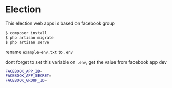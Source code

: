 # Election

This election web apps is based on facebook group

```bash
$ composer install
$ php artisan migrate
$ php artisan serve
```

rename `example-env.txt` to `.env`

dont forget to set this variable on `.env`, get the value from facebook app dev
```bash
FACEBOOK_APP_ID=
FACEBOOK_APP_SECRET=
FACEBOOK_GROUP_ID=
```